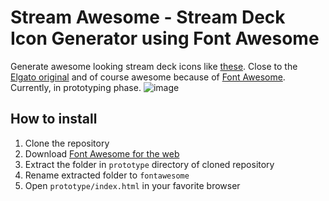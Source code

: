 # Stream Awesome - Stream Deck Icon Generator using Font Awesome

Generate awesome looking stream deck icons like [these](https://www.instagram.com/p/CKPCM_YF16a/). Close to the [Elgato original](https://www.elgato.com/stream-deck) and of course awesome because of [Font Awesome](https://fontawesome.com/). Currently, in prototyping phase.
![image](https://instagram.fham6-1.fna.fbcdn.net/v/t51.2885-15/140034101_700414367324593_263691442762893319_n.jpg?stp=dst-jpg_e35&_nc_ht=instagram.fham6-1.fna.fbcdn.net&_nc_ohc=D6xxHklJaO8AX-gkDnR&edm=ALQROFkBAAAA&ccb=7-5&oh=00_AfAsXG2ZNZISVMFyQAncR_ZZEJSIv-zdZLWDYFH7Q2-h2w&oe=642E15F8)

## How to install
1. Clone the repository
2. Download [Font Awesome for the web](https://fontawesome.com/download)
3. Extract the folder in `prototype` directory of cloned repository
4. Rename extracted folder to `fontawesome`
5. Open `prototype/index.html` in your favorite browser
